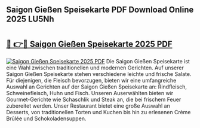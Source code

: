 ## Saigon Gießen Speisekarte PDF Download Online 2025 LU5Nh

# <h2><a href="http://gc7oa9.nevu.top/?p=Saigon+Gie%c3%9fen+Speisekarte">🔗 👉🔴 Saigon Gießen Speisekarte 2025 PDF</a></h2>

[![Saigon Gießen Speisekarte 2025 PDF](https://i.imgur.com/dBaPXMq.png)](http://gc7oa9.nevu.top/?p=Saigon+Gie%c3%9fen+Speisekarte)
Die Saigon Gießen Speisekarte ist eine Wahl zwischen traditionellen und modernen Gerichten. Auf unserer Saigon Gießen Speisekarte stehen verschiedene leichte und frische Salate. Für diejenigen, die Fleisch bevorzugen, bieten wir eine umfangreiche Auswahl an Gerichten auf der Saigon Gießen Speisekarte an: Rindfleisch, Schweinefleisch, Huhn und Fisch. Unseren Auserwählten bieten wir Gourmet-Gerichte wie Schaschlik und Steak an, die bei frischem Feuer zubereitet werden. Unser Restaurant bietet eine große Auswahl an Desserts, von traditionellen Torten und Kuchen bis hin zu erlesenen Crème Brûlée und Schokoladensuppen.
